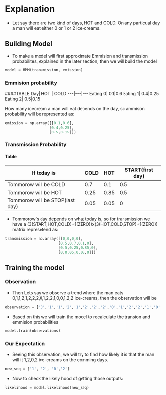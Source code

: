 # Explanation
- Let say there are two kind of days, HOT and COLD. On any particual day a man will eat either 0 or 1 or 2 ice-creams.
## Building Model
- To make a model will first approximate Emmision and transmission probabilites, explained in the later section, then we will build the model
```py
model = HMM(transmission, emission)
```
### Emmision probability
####TABLE
Day| HOT | COLD
---|---|---
Eating 0| 0.1|0.6
Eating 1| 0.4|0.25
Eating 2| 0.5|0.15

How many  icecream a man will eat depends on the day, so ammison probability will be represented as:

```py
emission = np.array([[0.1,0.6],
                    [0.4,0.25],
                    [0.5,0.15]])
```
### Transmission Probability
#### Table
If today is | COLD | HOT | START(first day)
---|---|---|---
Tommorow will be COLD|0.7|0.1|0.5
Tommorow will be HOT|0.25|0.85|0.5
Tommorow will be STOP(last day)|0.05|0.05|0
- Tommorow's day depends on what today is, so for transmission we have a (3(START,HOT,COLD)+1(ZERO))x(3(HOT,COLD,STOP)+1(ZERO)) matrix represetend as:
```py
transmission = np.array([[0,0,0,0],
                        [0.5,0.7,0.1,0],
                        [0.5,0.25,0.85,0],
                        [0,0.05,0.05,0]])
```
## Training the model
### Observation
- Then Lets say we observe a trend where the man eats 0,1,1,2,1,2,2,2,0,1,2,2,1,0,0,1,2,2 ice-creams, then the observation will be
```py
observation = ['0','1','1','2','1','2','2','2','0','1','2','2','1','0','0','1','2','2']
```
- Based on this we will train the model to recalculate the transion and emmision probabilities
```py
model.train(observations)
```
### Our Expectation
- Seeing this observation, we will try to find how likely it is that the man will it 1,2,0,2 ice-creams on the comming days.
```py
new_seq = ['1', '2', '0','2']
```
- Now to check the likely hood of getting those outputs:
```py
likelihood = model.likelihood(new_seq)
```

